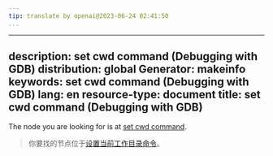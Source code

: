 ```yaml
---
tip: translate by openai@2023-06-24 02:41:50
...
```

---
description: set cwd command (Debugging with GDB)
distribution: global
Generator: makeinfo
keywords: set cwd command (Debugging with GDB)
lang: en
resource-type: document
title: set cwd command (Debugging with GDB)
---

The node you are looking for is at [set cwd command](Working-Directory.html#set-cwd-command).

> 你要找的节点位于[设置当前工作目录命令](Working-Directory.html#set-cwd-command)。
